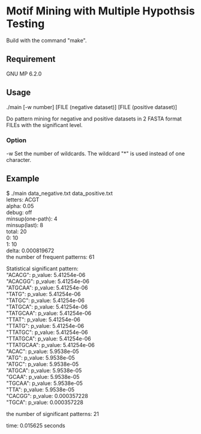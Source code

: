 # Motif Mining with Multiple Hypothsis Testing 

Build with the command "make". 

## Requirement  
 GNU MP 6.2.0

## Usage

./main [-w number] [FILE (negative dataset)] [FILE (positive dataset)]   

Do pattern mining for negative and positive datasets in 2 FASTA format FILEs with the significant level.

### Option  
-w
  Set the number of wildcards. The wildcard "\*" is used instead of one character.  

## Example  
$ ./main data_negative.txt data_positive.txt  
letters: ACGT  
alpha: 0.05  
debug: off  
minsup(one-path): 4  
minsup(last): 8  
total: 20  
0: 10  
1: 10  
delta: 0.000819672  
the number of frequent patterns: 61 
 
Statistical significant pattern:  
"ACACG": p_value: 5.41254e-06  
"ACACGG": p_value: 5.41254e-06  
"ATGCAA": p_value: 5.41254e-06  
"TATG": p_value: 5.41254e-06  
"TATGC": p_value: 5.41254e-06  
"TATGCA": p_value: 5.41254e-06  
"TATGCAA": p_value: 5.41254e-06  
"TTAT": p_value: 5.41254e-06  
"TTATG": p_value: 5.41254e-06  
"TTATGC": p_value: 5.41254e-06  
"TTATGCA": p_value: 5.41254e-06  
"TTATGCAA": p_value: 5.41254e-06  
"ACAC": p_value: 5.9538e-05  
"ATG": p_value: 5.9538e-05  
"ATGC": p_value: 5.9538e-05  
"ATGCA": p_value: 5.9538e-05  
"GCAA": p_value: 5.9538e-05  
"TGCAA": p_value: 5.9538e-05  
"TTA": p_value: 5.9538e-05  
"CACGG": p_value: 0.000357228  
"TGCA": p_value: 0.000357228  
 
the number of significant patterns: 21

time: 0.015625 seconds
